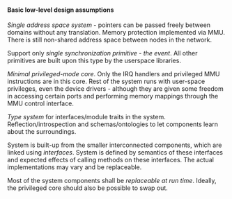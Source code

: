 #### Basic low-level design assumptions

*Single address space system* - pointers can be passed freely between domains without any translation.
Memory protection implemented via MMU.
There is still non-shared address space between nodes in the network.

Support only *single synchronization primitive - the event*.
All other primitives are built upon this type by the userspace libraries.

*Minimal privileged-mode core*.
Only the IRQ handlers and privileged MMU instructions are in this core.
Rest of the system runs with user-space privileges, even the device drivers - although they are given some freedom
in accessing certain ports and performing memory mappings through the MMU control interface.

*Type system* for interfaces/module traits in the system.
Reflection/introspection and schemas/ontologies to let components learn about the surroundings.

System is built-up from the smaller interconnected components, which are linked using *interfaces*.
System is defined by semantics of these interfaces and expected effects of calling methods on these interfaces.
The actual implementations may vary and be replaceable.

Most of the system components shall be *replaceable at run time*.
Ideally, the privileged core should also be possible to swap out.
